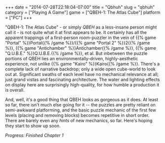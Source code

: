 +++
date = "2014-07-28T22:18:04-07:00"
title = "Qbhuh"
slug = "qbhuh"
category = ["Playing A Game"]
game = ["QBEH-1: The Atlas Cube"]
platform = ["PC"]
+++

"QBEH-1: The Atlas Cube" - or simply <i>QBEH</i> as a less-insane person might call it - is not quite what it at first appears to be.  It certainly has all the apparent trappings of a first-person room-puzzler in the vein of {{% game "Portal" %}}Portal{{% /game %}}/{{% game "Portal 2" %}}2{{% /game %}}, {{% game "Antichamber" %}}Antichamber{{% /game %}}, {{% game "Q.U.B.E." %}}Q.U.B.E.{{% /game %}}, et al.  But inbetween the puzzle portions of QBEH lies an environmentally-driven, highly-aesthetic experience, not unlike {{% game "Kairo" %}}Kairo{{% /game %}}.  There's a complete lack of narrative backdrop; only a wide open cube-world to look out at.  Significant swaths of each level have no mechanical relevance at all; just grand vistas and fascinating architecture.  The water and lighting effects on display here are surprisingly high-quality, for how humble a production it is overall.

And, well, it's a good thing that QBEH looks as gorgeous as it does.  At least so far, there isn't much else going for it -- the puzzles are pretty reliant on semi-awkward platforming, and the basic puzzle mechanic of the first few levels (placing and removing blocks) becomes repetitive in short order.  There are barely even any <i>hints</i> of new mechanics, so far.  Here's hoping they start to show up soon.

<i>Progress: Finished Chapter 1</i>